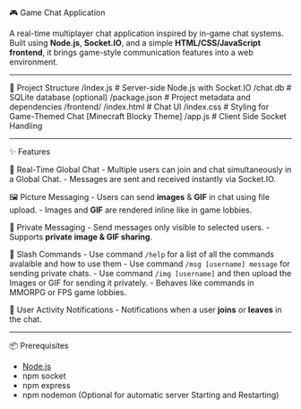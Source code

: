 🎮 Game Chat Application

A real-time multiplayer chat application inspired by in-game chat systems. Built using **Node.js**, **Socket.IO**, and a simple **HTML/CSS/JavaScript frontend**, it brings game-style communication features into a web environment.

---

📂 Project Structure
  /index.js # Server-side Node.js with Socket.IO
  /chat.db  # SQLite database (optional)
  /package.json # Project metadata and dependencies
  /frontend/
          /index.html # Chat UI
          /index.css # Styling for Game-Themed Chat [Minecraft Blocky Theme]
          /app.js    # Client Side Socket Handling

---

✨ Features

  💬 Real-Time Global Chat
    - Multiple users can join and chat simultaneously in a Global Chat.
    - Messages are sent and received instantly via Socket.IO.

  🖼️ Picture Messaging
    - Users can send **images** & **GIF** in chat using file upload.
    - Images and **GIF** are rendered inline like in game lobbies.

  🔐 Private Messaging
    - Send messages only visible to selected users.
    - Supports **private image & GIF sharing**.

  🧙 Slash Commands
    - Use command `/help` for a list of all the commands avalaible and how to use them
    - Use command `/msg [username] message` for sending private chats.
    - Use command `/img [username]` and then upload the Images or GIF for sending it privately.
    - Behaves like commands in MMORPG or FPS game lobbies.

  🔔 User Activity Notifications
    - Notifications when a user **joins** or **leaves** in the chat.

---

📦 Prerequisites
  - [Node.js](https://nodejs.org/)
  - npm socket
  - npm express
  - npm nodemon (Optional for automatic server Starting and Restarting)

